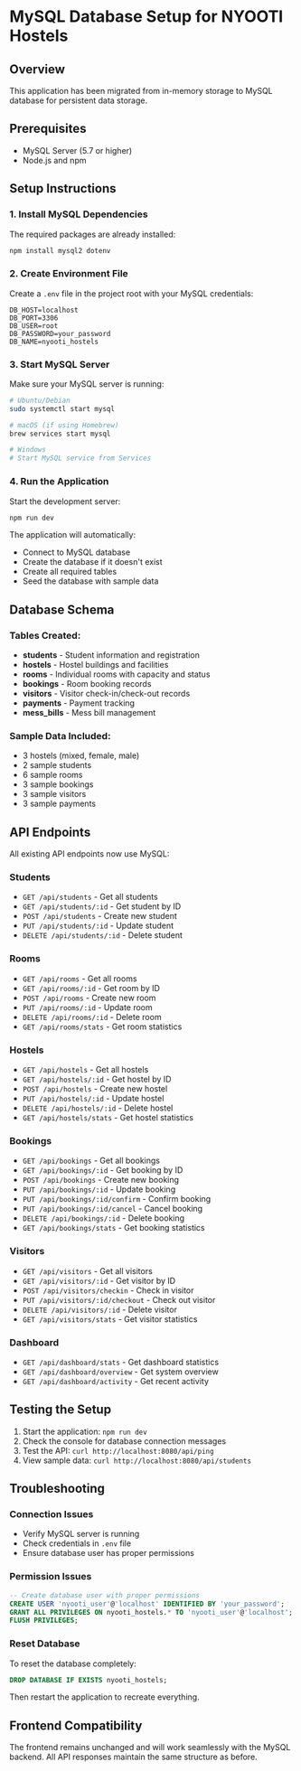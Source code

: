 # MySQL Database Setup for NYOOTI Hostels

## Overview
This application has been migrated from in-memory storage to MySQL database for persistent data storage.

## Prerequisites
- MySQL Server (5.7 or higher)
- Node.js and npm

## Setup Instructions

### 1. Install MySQL Dependencies
The required packages are already installed:
```bash
npm install mysql2 dotenv
```

### 2. Create Environment File
Create a `.env` file in the project root with your MySQL credentials:
```env
DB_HOST=localhost
DB_PORT=3306
DB_USER=root
DB_PASSWORD=your_password
DB_NAME=nyooti_hostels
```

### 3. Start MySQL Server
Make sure your MySQL server is running:
```bash
# Ubuntu/Debian
sudo systemctl start mysql

# macOS (if using Homebrew)
brew services start mysql

# Windows
# Start MySQL service from Services
```

### 4. Run the Application
Start the development server:
```bash
npm run dev
```

The application will automatically:
- Connect to MySQL database
- Create the database if it doesn't exist
- Create all required tables
- Seed the database with sample data

## Database Schema

### Tables Created:
- **students** - Student information and registration
- **hostels** - Hostel buildings and facilities
- **rooms** - Individual rooms with capacity and status
- **bookings** - Room booking records
- **visitors** - Visitor check-in/check-out records
- **payments** - Payment tracking
- **mess_bills** - Mess bill management

### Sample Data Included:
- 3 hostels (mixed, female, male)
- 2 sample students
- 6 sample rooms
- 3 sample bookings
- 3 sample visitors
- 3 sample payments

## API Endpoints

All existing API endpoints now use MySQL:

### Students
- `GET /api/students` - Get all students
- `GET /api/students/:id` - Get student by ID
- `POST /api/students` - Create new student
- `PUT /api/students/:id` - Update student
- `DELETE /api/students/:id` - Delete student

### Rooms
- `GET /api/rooms` - Get all rooms
- `GET /api/rooms/:id` - Get room by ID
- `POST /api/rooms` - Create new room
- `PUT /api/rooms/:id` - Update room
- `DELETE /api/rooms/:id` - Delete room
- `GET /api/rooms/stats` - Get room statistics

### Hostels
- `GET /api/hostels` - Get all hostels
- `GET /api/hostels/:id` - Get hostel by ID
- `POST /api/hostels` - Create new hostel
- `PUT /api/hostels/:id` - Update hostel
- `DELETE /api/hostels/:id` - Delete hostel
- `GET /api/hostels/stats` - Get hostel statistics

### Bookings
- `GET /api/bookings` - Get all bookings
- `GET /api/bookings/:id` - Get booking by ID
- `POST /api/bookings` - Create new booking
- `PUT /api/bookings/:id` - Update booking
- `PUT /api/bookings/:id/confirm` - Confirm booking
- `PUT /api/bookings/:id/cancel` - Cancel booking
- `DELETE /api/bookings/:id` - Delete booking
- `GET /api/bookings/stats` - Get booking statistics

### Visitors
- `GET /api/visitors` - Get all visitors
- `GET /api/visitors/:id` - Get visitor by ID
- `POST /api/visitors/checkin` - Check in visitor
- `PUT /api/visitors/:id/checkout` - Check out visitor
- `DELETE /api/visitors/:id` - Delete visitor
- `GET /api/visitors/stats` - Get visitor statistics

### Dashboard
- `GET /api/dashboard/stats` - Get dashboard statistics
- `GET /api/dashboard/overview` - Get system overview
- `GET /api/dashboard/activity` - Get recent activity

## Testing the Setup

1. Start the application: `npm run dev`
2. Check the console for database connection messages
3. Test the API: `curl http://localhost:8080/api/ping`
4. View sample data: `curl http://localhost:8080/api/students`

## Troubleshooting

### Connection Issues
- Verify MySQL server is running
- Check credentials in `.env` file
- Ensure database user has proper permissions

### Permission Issues
```sql
-- Create database user with proper permissions
CREATE USER 'nyooti_user'@'localhost' IDENTIFIED BY 'your_password';
GRANT ALL PRIVILEGES ON nyooti_hostels.* TO 'nyooti_user'@'localhost';
FLUSH PRIVILEGES;
```

### Reset Database
To reset the database completely:
```sql
DROP DATABASE IF EXISTS nyooti_hostels;
```
Then restart the application to recreate everything.

## Frontend Compatibility
The frontend remains unchanged and will work seamlessly with the MySQL backend. All API responses maintain the same structure as before. 